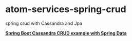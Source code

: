 # atom-services-spring-crud
spring crud with Cassandra and Jpa

[**Spring Boot Cassandra CRUD example with Spring Data**](https://www.bezkoder.com/spring-boot-cassandra-crud/)


